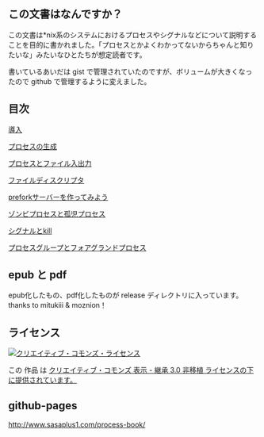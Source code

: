 ## この文書はなんですか？

この文書は*nix系のシステムにおけるプロセスやシグナルなどについて説明することを目的に書かれました。「プロセスとかよくわかってないからちゃんと知りたいな」みたいなひとたちが想定読者です。

書いているあいだは gist で管理されていたのですが、ボリュームが大きくなったので github で管理するように変えました。

## 目次

[導入](/001.md)

[プロセスの生成](/002.md)

[プロセスとファイル入出力](/003.md)

[ファイルディスクリプタ](/004.md)

[preforkサーバーを作ってみよう](/005.md)

[ゾンビプロセスと孤児プロセス](/006.md)

[シグナルとkill](/007.md)

[プロセスグループとフォアグランドプロセス](/008.md)

## epub と pdf

epub化したもの、pdf化したものが release ディレクトリに入っています。thanks to mitukiii & moznion！

## ライセンス
<a rel="license" href="http://creativecommons.org/licenses/by-sa/3.0/deed.ja"><img alt="クリエイティブ・コモンズ・ライセンス" style="border-width:0" src="http://i.creativecommons.org/l/by-sa/3.0/88x31.png" /></a>

この 作品 は <a rel="license" href="http://creativecommons.org/licenses/by-sa/3.0/deed.ja">クリエイティブ・コモンズ 表示 - 継承 3.0 非移植 ライセンスの下に提供されています。</a>

## github-pages

http://www.sasaplus1.com/process-book/
